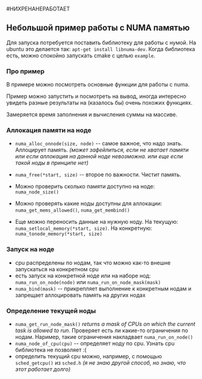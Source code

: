 #НИХРЕНАНЕРАБОТАЕТ
## Небольшой пример работы с NUMA памятью
Для запуска потребуется поставить библиотеку для работы с нумой. На ubuntu это делается так: `apt-get install libnuma-dev`. Когда библиотека есть, можно спокойно запускать cmake с целью `example`.

### Про пример
В примере можно посмотреть основные функции для работы с numa.


Пример можно запустить и посмотреть на вывод, иногда интересно увидеть разные результаты на (казалось бы) очень похожих функциях.

Замеряется время заполнения и вычисления суммы на массиве.



### Аллокация памяти на ноде
* `numa_alloc_onnode(size, node)` -- самое важное, что надо знать. Аллоцирует память. _(может зафейлиться, если не хватает памяти или если аллокация на данной ноде невозможна. или еще если такой ноды в принципе нет)_
* `numa_free(*start, size)` -- второе по важности. Чистит память.


* Можно проверить сколько памяти доступно на ноде: `numa_node_size()`
* Можно проверять какие ноды доступны для аллокации: `numa_get_mems_allowed()`, `numa_get_membind()`


* Еще можно переносить данные на нужную ноду. На текущую: `numa_setlocal_memory(*start, size)`. На конкретную: `numa_tonode_memory(*start, size)`

### Запуск на ноде
* cpu распределены по нодам, так что можно как-то внешне запускаться на конкретном cpu
* есть запуск на конкретной ноде или на наборе нод: `numa_run_on_node(node)` или `numa_run_on_node_mask(mask)`
* `numa_bind(mask)` -- прикрепляет выполнение к конкретным нодам и запрещает аллоцировать память на других нодах 

### Определение текущей ноды
* `numa_get_run_node_mask()` _returns a mask of CPUs on which the current task is allowed to run_. Проверяет есть ли какие-то ограничения по нодам. Наример, такие ограничения накладвает `numa_run_on_node()` 
* `numa_node_of_cpu(cpu)` -- определяет ноду по cpu. Узнать cpu библиотека не позволяет :(
* определить текущий cpu можно, например, с помощью `sched_getcpu()` из `sched.h` _(я не знаю другой способ, но знаю, что этот работает долго)_